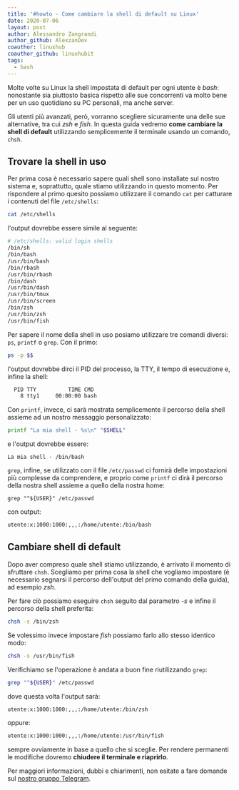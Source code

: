 ```yaml
---
title: '#howto - Come cambiare la shell di default su Linux'
date: 2020-07-06
layout: post
author: Alessandro Zangrandi
author_github: AlexzanDev
coauthor: linuxhub
coauthor_github: linuxhubit
tags:
  - bash
---
```

Molte volte su Linux la shell impostata di default per ogni utente è *bash*: nonostante sia piuttosto basica rispetto alle sue concorrenti va molto bene per un uso quotidiano su PC personali, ma anche server.

Gli utenti più avanzati, però, vorranno scegliere sicuramente una delle sue alternative, tra cui *zsh* e *fish*. In questa guida vedremo **come cambiare la shell di default** utilizzando semplicemente il terminale usando un comando, `chsh`.

## Trovare la shell in uso

Per prima cosa è necessario sapere quali shell sono installate sul nostro sistema e, soprattutto, quale stiamo utilizzando in questo momento. Per rispondere al primo quesito possiamo utilizzare il comando `cat` per catturare i contenuti del file `/etc/shells`:

```bash
cat /etc/shells
```

l'output dovrebbe essere simile al seguente:

```bash
# /etc/shells: valid login shells
/bin/sh
/bin/bash
/usr/bin/bash
/bin/rbash
/usr/bin/rbash
/bin/dash
/usr/bin/dash
/usr/bin/tmux
/usr/bin/screen
/bin/zsh
/usr/bin/zsh
/usr/bin/fish
```

Per sapere il nome della shell in uso posiamo utilizzare tre comandi diversi: `ps`, `printf` o `grep`. Con il primo:

```bash
ps -p $$
```

l'output dovrebbe dirci il PID del processo, la TTY, il tempo di esecuzione e, infine la shell:

```bash
  PID TTY          TIME CMD
    8 tty1     00:00:00 bash
```

Con `printf`, invece, ci sarà mostrata semplicemente il percorso della shell assieme ad un nostro messaggio personalizzato:

```bash
printf "La mia shell - %s\n" "$SHELL"

```

e l'output dovrebbe essere:

```
La mia shell - /bin/bash
```

`grep`, infine, se utilizzato con il file `/etc/passwd` ci fornirà delle impostazioni più complesse da comprendere, e proprio come `printf` ci dirà il percorso della nostra shell assieme a quello della nostra home:

```
grep "^${USER}" /etc/passwd
```

con output:

```bash
utente:x:1000:1000:,,,:/home/utente:/bin/bash
```

## Cambiare shell di default

Dopo aver compreso quale shell stiamo utilizzando, è arrivato il momento di sfruttare `chsh`. Scegliamo per prima cosa la shell che vogliamo impostare (è necessario segnarsi il percorso dell'output del primo comando della guida), ad esempio *zsh*.

Per fare ciò possiamo eseguire `chsh` seguito dal parametro *-s* e infine il percorso della shell preferita:

```bash
chsh -s /bin/zsh
```

Se volessimo invece impostare *fish* possiamo farlo allo stesso identico modo:

```bash
chsh -s /usr/bin/fish
```

Verifichiamo se l'operazione è andata a buon fine riutilizzando `grep`:

```bash
grep "^${USER}" /etc/passwd
```

dove questa volta l'output sarà:

```bash
utente:x:1000:1000:,,,:/home/utente:/bin/zsh
```

oppure:

```bash
utente:x:1000:1000:,,,:/home/utente:/usr/bin/fish
```

sempre ovviamente in base a quello che si sceglie. Per rendere permanenti le modifiche dovremo **chiudere il terminale e riaprirlo**.



Per maggiori informazioni, dubbi e chiarimenti, non esitate a fare domande sul [nostro gruppo Telegram](https://t.me/linuxpeople).